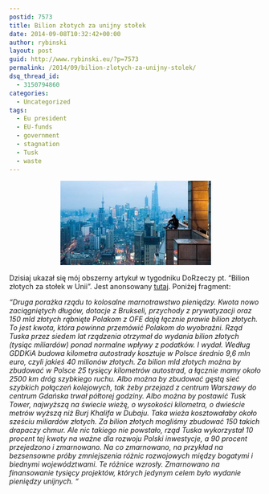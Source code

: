 ```yaml
---
postid: 7573
title: Bilion złotych za unijny stołek
date: 2014-09-08T10:32:42+00:00
author: rybinski
layout: post
guid: http://www.rybinski.eu/?p=7573
permalink: /2014/09/bilion-zlotych-za-unijny-stolek/
dsq_thread_id:
  - 3150794860
categories:
  - Uncategorized
tags:
  - Eu president
  - EU-funds
  - government
  - stagnation
  - Tusk
  - waste
---
```

<p style="text-align: center;">
  <a href="/uploads/2014/09/tower.jpg"><img class="size-medium wp-image-7574 aligncenter" title="tower" src="/uploads/2014/09/tower-300x168.jpg" alt="" width="300" height="168" /></a>
</p>

Dzisiaj ukazał się mój obszerny artykuł w tygodniku DoRzeczy pt. “Bilion złotych za stołek w Unii”. Jest anonsowany [tutaj](http://dorzeczy.pl/id,4160/Raport-Do-Rzeczy-Ile-nas-kosztuje-awans-Tuska-Jak-duza-bedzie-mial-wladze.html). Poniżej fragment:

_“Druga porażka rządu to kolosalne marnotrawstwo pieniędzy. Kwota nowo zaciągniętych długów, dotacje z Brukseli, przychody z prywatyzacji oraz 150 mld złotych rąbnięte Polakom z OFE dają łącznie prawie bilion złotych. To jest kwota, która powinna przemówić Polakom do wyobraźni. Rząd Tuska przez siedem lat rządzenia otrzymał do wydania bilion złotych (tysiąc miliardów) ponad normalne wpływy z podatków. I wydał. Według GDDKiA budowa kilometra autostrady kosztuje w Polsce średnio 9,6 mln euro, czyli jakieś 40 milionów złotych. Za bilion mld złotych można by zbudować w Polsce 25 tysięcy kilometrów autostrad, a łącznie mamy około 2500 km dróg szybkiego ruchu. Albo można by zbudować gęstą sieć szybkich połączeń kolejowych, tak żeby przejazd z centrum Warszawy do centrum Gdańska trwał półtorej godziny. Albo można by postawić Tusk Tower, najwyższą na świecie wieżę, o wysokości kilometra, o dwieście metrów wyższą niż Burj Khalifa w Dubaju. Taka wieża kosztowałaby około sześciu miliardów złotych. Za bilion złotych mogliśmy zbudować 150 takich drapaczy chmur. Ale nic takiego nie powstało, rząd Tuska wykorzystał 10 procent tej kwoty na ważne dla rozwoju Polski inwestycje, a 90 procent przejedzono i zmarnowano. Na co zmarnowano, na przykład na bezsensowne próby zmniejszenia różnic rozwojowych między bogatymi i biednymi województwami. Te różnice wzrosły. Zmarnowano na finansowanie tysięcy projektów, których jedynym celem było wydanie pieniędzy unijnych. “_

 
